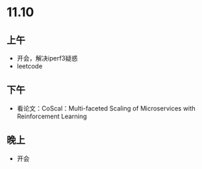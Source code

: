 # 11.10

## 上午

- 开会，解决iperf3疑惑
- leetcode

## 下午

- 看论文：CoScal：Multi-faceted Scaling of Microservices with Reinforcement Learning

## 晚上

- 开会